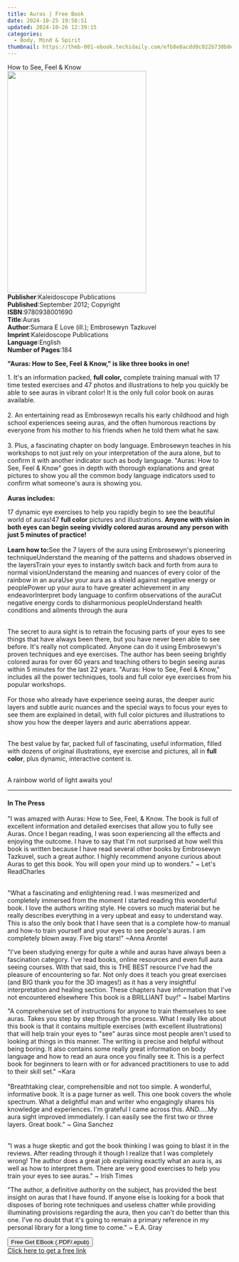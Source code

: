 ```yaml
---
title: Auras | Free Book
date: 2024-10-25 19:58:51
updated: 2024-10-26 12:39:15
categories:
  - Body, Mind & Spirit
thumbnail: https://thmb-001-ebook.techidaily.com/efb8e8acdd0c022b730b0e1a54015604ba7eaa4c535ce1c1f7f8887a68c64f26.jpg
---
```

<main id="book-container">
  <div class="flex flex-col">
    <div class="book-brief flex-1 py-6 px-4 sm:p-6 md:py-10 md:px-8">
      <!-- brief-->
      <div class="book-brief-main">How to See, Feel & Know</div>
    </div>
    <div
      class="book-meta-info flex-1 grid gap-4 col-start-1 col-end-3 row-start-1 sm:mb-6 sm:grid-cols-4 lg:gap-6 lg:col-start-2 lg:row-end-6 lg:row-span-6 lg:mb-0"
    >
      <div
        class="book-meta-info-left place-content-center mt-4 p-4 text-sm leading-6 col-start-2 col-span-2 dark:text-slate-400"
      >
        <img
          class="w-full h-500 object-cover rounded-lg sm:h-255 sm:col-span-2 lg:col-span-full"
          src="https://img-001-ebook.techidaily.com/8cbe4186f208772c2f0a6cfc48c773785425b17201d7b5104ec60a0b9b9cd1d3.jpg"
          alt=""
          width="312"
          height="500"
        />
      </div>
      <div
        class="book-meta-info-right mt-2 col-start-1 row-start-2 col-span-3 self-center"
      >
        <!-- meta data  -->
        <div class="flex flex-col px-4 md:px-8">
          <div class="flex-1">
            <strong>Publisher</strong>:<span class="px-2"
              >Kaleidoscope Publications</span
            >
          </div>
          <div class="flex-1">
            <strong>Published</strong>:<span class="px-2"
              >September 2012; Copyright</span
            >
          </div>
          <div class="flex-1">
            <strong>ISBN</strong>:<span class="px-2">9780938001690</span>
          </div>
          <div class="flex-1">
            <strong>Title</strong>:<span class="px-2">Auras</span>
          </div>
          <div class="flex-1">
            <strong>Author</strong>:<span class="px-2"
              >Sumara E Love (ill.); Embrosewyn Tazkuvel</span
            >
          </div>
          <div class="flex-1">
            <strong>Imprint</strong>:<span class="px-2"
              >Kaleidoscope Publications</span
            >
          </div>
          <div class="flex-1">
            <strong>Language</strong>:<span class="px-2">English</span>
          </div>
          <div class="flex-1">
            <strong>Number of Pages</strong>:<span class="px-2">184</span>
          </div>
        </div>
      </div>
    </div>
    <div class="book-description flex-1 py-6 px-4 sm:p-6 md:py-10 md:px-8">
      <div class="book-description-main">
        <div accordion-content="" id="description">
          <p>
            <strong
              >"Auras: How to See, Feel &amp; Know," is like three books in
              one!</strong
            >
          </p>
          <p>
            1. It's an information packed,&nbsp;<strong>full color,</strong
            >&nbsp;complete training manual with 17 time tested exercises and 47
            photos and illustrations to help you quickly be able to see auras in
            vibrant color!&nbsp;It is the only full color book on auras
            available.<br /><br />2. An entertaining read as Embrosewyn recalls
            his early childhood and high school experiences seeing auras, and
            the often humorous reactions by everyone from his mother to his
            friends when he told them what he saw.<br /><br />3. Plus, a
            fascinating chapter on body language. Embrosewyn teaches in his
            workshops to not just rely on your interpretation of the aura alone,
            but to confirm it with another indicator such as body language.
            "Auras: How to See, Feel &amp; Know" goes in depth with thorough
            explanations and great pictures to show you all the common body
            language indicators used to confirm what someone's aura is showing
            you.<br /><br /><strong>Auras includes:</strong>
          </p>
          17 dynamic eye exercises to help you rapidly begin to see the
          beautiful world of auras!47&nbsp;<strong>full color</strong
          >&nbsp;pictures and illustrations.
          <strong
            >Anyone with vision in both eyes can begin seeing vividly colored
            auras around any person with just 5 minutes of practice!</strong
          ><br /><br /><strong>Learn how to:</strong>See the 7 layers of the
          aura using Embrosewyn's pioneering techniqueUnderstand the meaning of
          the patterns and shadows observed in the layersTrain your eyes to
          instantly switch back and forth from aura to normal visionUnderstand
          the meaning and nuances of every color of the rainbow in an auraUse
          your aura as a shield against negative energy or peoplePower up your
          aura to have greater achievement in any endeavorInterpret body
          language to confirm observations of the auraCut negative energy cords
          to disharmonious peopleUnderstand health conditions and ailments
          through the aura
          <p>
            <br />The secret to aura sight is to retrain the focusing parts of
            your eyes to see things that have always been there, but you have
            never been able to see before. It's really not complicated. Anyone
            can do it using Embrosewyn's proven techniques and eye exercises.
            The author has been seeing brightly colored auras for over 60 years
            and teaching others to begin seeing auras within 5 minutes for the
            last 22 years. "Auras: How to See, Feel &amp; Know," includes all
            the power techniques, tools and full color eye exercises from his
            popular workshops.<br /><br />For those who already have experience
            seeing auras, the deeper auric layers and subtle auric nuances and
            the special ways to focus your eyes to see them are explained in
            detail, with full color pictures and illustrations to show you how
            the deeper layers and auric aberrations appear.<br />&nbsp;
          </p>
          <p>
            The best value by far, packed full of fascinating, useful
            information, filled with dozens of original illustrations, eye
            exercise and pictures, all in&nbsp;<strong>full color</strong>, plus
            dynamic, interactive content is.
          </p>
          <p><br />A rainbow world of light awaits you!</p>
        </div>
        <div class="accordion-fader"></div>
      </div>
    </div>
    <div class="book-excerpts flex-1 py-6 px-4 sm:p-6 md:py-10 md:px-8">
      <!-- excerpts-->
      <div class="book-excerpts-main">
        <hr />
        <h4 class="placeholder placeholder-heading">
          <span>In The Press</span>
        </h4>
        <p></p>
        <p>
          "I was amazed with Auras: How to See, Feel, &amp; Know. The book is
          full of excellent information and detailed exercises that allow you to
          fully see Auras. Once I began reading, I was soon experiencing all the
          effects and enjoying the outcome. I have to say that I'm not surprised
          at how well this book is written because I have read several other
          books by Embrosewyn Tazkuvel, such a great author. I highly recommend
          anyone curious about Auras to get this book. You will open your mind
          up to wonders." ~ Let's ReadCharles
        </p>
        <p>
          <br />"What a fascinating and enlightening read. I was mesmerized and
          completely immersed from the moment I started reading this wonderful
          book. I love the authors writing style. He covers so much material but
          he really describes everything in a very upbeat and easy to understand
          way. This is also the only book that I have seen that is a complete
          how-to manual and how-to train yourself and your eyes to see people's
          auras. I am completely blown away. Five big stars!" ~Anna Arontel
        </p>
        <p>
          "I've been studying energy for quite a while and auras have always
          been a fascination category. I've read books, online resources and
          even full aura seeing courses. With that said, this is THE BEST
          resource I've had the pleasure of encountering so far. Not only does
          it teach you great exercises (and BIG thank you for the 3D images!) as
          it has a very insightful interpretation and healing section. These
          chapters have information that I've not encountered elsewhere This
          book is a BRILLIANT buy!" ~ Isabel Martins
        </p>
        <p>
          "A comprehensive set of instructions for anyone to train themselves to
          see auras. Takes you step by step through the process. What I really
          like about this book is that it contains multiple exercises (with
          excellent illustrations) that will help train your eyes to "see" auras
          since most people aren't used to looking at things in this manner. The
          writing is precise and helpful without being boring. It also contains
          some really great information on body language and how to read an aura
          once you finally see it. This is a perfect book for beginners to learn
          with or for advanced practitioners to use to add to their skill set."
          ~Kara<br /><br />"Breathtaking clear, comprehensible and not too
          simple. A wonderful, informative book. It is a page turner as well.
          This one book covers the whole spectrum. What a delightful man and
          writer who engagingly shares his knowledge and experiences. I'm
          grateful I came across this. AND.....My aura sight improved
          immediately. I can easily see the first two or three layers. Great
          book." ~ Gina Sanchez<br />&nbsp;
        </p>
        <p>
          "I was a huge skeptic and got the book thinking I was going to blast
          it in the reviews. After reading through it though I realize that I
          was completely wrong! The author does a great job explaining exactly
          what an aura is, as well as how to interpret them. There are very good
          exercises to help you train your eyes to see auras." ~ Irish Times
        </p>
        <p>
          "The author, a definitive authority on the subject, has provided the
          best insight on auras that I have found. If anyone else is looking for
          a book that disposes of boring rote techniques and useless chatter
          while providing illuminating provisions regarding the aura, then you
          can't do better than this one. I've no doubt that it's going to remain
          a primary reference in my personal library for a long time to come." ~
          E.A. Gray&nbsp;
        </p>
        <p></p>
      </div>
    </div>
    <div
      class="book-about-author flex-1 py-6 px-4 sm:p-6 md:py-10 md:px-8"
    ></div>
    <div class="book-free-get flex-1 py-6 px-4 sm:p-6 md:py-10 md:px-8">
      <button
        id="btn-free-get"
        class="bg-blue-500 hover:bg-blue-700 text-white font-bold py-2 px-4 rounded"
      >
        Free Get EBook (.PDF/.epub)
      </button>
      <div id="countdown-display" class="px-2 text-lg mt-2"></div>
      <a
        id="free-link"
        class="hidden bg-blue-500 hover:bg-blue-700 text-white font-bold py-2 px-4 rounded"
        href="https://www.ebooks.com/en-us/book/209864447/auras/sumara-e-love/"
        target="_blank"
        >Click here to get a free link</a
      >
    </div>
    <script>
      let countdownTime = 0;
      let countdownInterval = null;
      document
        .getElementById('btn-free-get')
        .addEventListener('click', startCountdown);
      function startCountdown() {
        countdownTime = new Date().getTime() + 60000 * 3;
        countdownInterval = setInterval(updateCountdown, 1000);
        document.getElementById('btn-free-get').disabled = true;
        document
          .getElementById('btn-free-get')
          .classList.add('bg-gray-500', 'cursor-not-allowed');
      }
      function updateCountdown() {
        let currentTime = new Date().getTime();
        let timeLeft = countdownTime - currentTime;
        let secondsLeft = Math.floor(timeLeft / 1000);
        document.getElementById('countdown-display').innerHTML =
          `Remaining time: ${secondsLeft} seconds.`;
        if (secondsLeft <= 0) {
          clearInterval(countdownInterval);
          document.getElementById('btn-free-get').classList.add('hidden');
          document.getElementById('free-link').classList.remove('hidden');
          document.getElementById('countdown-display').innerHTML = '';
        }
      }
    </script>
  </div>
</main>
